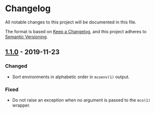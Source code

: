 # Changelog
All notable changes to this project will be documented in this file.

The format is based on [Keep a Changelog](https://keepachangelog.com/en/1.0.0/),
and this project adheres to [Semantic Versioning](https://semver.org/spec/v2.0.0.html).

## [1.1.0] - 2019-11-23
### Changed

- Sort environments in alphabetic order in `mcoenv(1)` output.

### Fixed

- Do not raise an exception when no argument is passed to the `mco(1)` wrapper.

[Unreleased]: https://github.com/smortex/mco_env/compare/v1.1.0...HEAD
[1.1.0]: https://github.com/smortex/mco_env/compare/v1.0.0...v1.1.0
